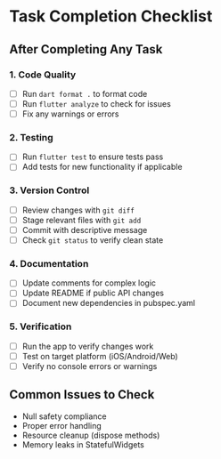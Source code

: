 # Task Completion Checklist

## After Completing Any Task

### 1. Code Quality
- [ ] Run `dart format .` to format code
- [ ] Run `flutter analyze` to check for issues
- [ ] Fix any warnings or errors

### 2. Testing
- [ ] Run `flutter test` to ensure tests pass
- [ ] Add tests for new functionality if applicable

### 3. Version Control
- [ ] Review changes with `git diff`
- [ ] Stage relevant files with `git add`
- [ ] Commit with descriptive message
- [ ] Check `git status` to verify clean state

### 4. Documentation
- [ ] Update comments for complex logic
- [ ] Update README if public API changes
- [ ] Document new dependencies in pubspec.yaml

### 5. Verification
- [ ] Run the app to verify changes work
- [ ] Test on target platform (iOS/Android/Web)
- [ ] Verify no console errors or warnings

## Common Issues to Check
- Null safety compliance
- Proper error handling
- Resource cleanup (dispose methods)
- Memory leaks in StatefulWidgets
